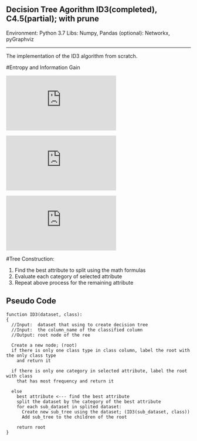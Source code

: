 ## Decision Tree Agorithm ID3(completed), C4.5(partial); with prune

Environment: Python 3.7
Libs: Numpy, Pandas
(optional): Networkx, pyGraphviz

---
The implementation of the ID3 algorithm from scratch.

#Entropy and Information Gain

![Information Gain](https://latex.codecogs.com/gif.latex?Gain%28T%2C%20X%29%20%3D%20Entorpy%28T%29%20-%20Entropy%28T%2C%20X%29)

![Entropy](https://latex.codecogs.com/gif.latex?Entropy%28X%29%20%3D%20%5Csum%20-p_i%5C%3Blog_2%5C%3Bp_i)

![Entropy](https://latex.codecogs.com/gif.latex?Entropy%28T%2C%20X%29%20%3D%20%5Csum%20P%28c%29E%28c%29)

#Tree Construction:
1. Find the best attribute to split using the math formulas
2. Evaluate each category of selected attribute
3. Repeat above process for the remaining attribute

## Pseudo Code
```
function ID3(dataset, class):
{
  //Input:  dataset that using to create decision tree
  //Input:  the column_name of the classified column
  //Output: root node of the ree
  
  Create a new node; (root)
  if there is only one class type in class column, label the root with the only class type
    and return it
    
  if there is only one category in selected attribute, label the root with class
    that has most frequency and return it
    
  else
    best attribute <--- find the best attribute
    split the dataset by the category of the best attribute
    for each sub_dataset in splited dataset:
      Create new sub_tree using the dataset; (ID3(sub_dataset, class))
      Add sub_tree to the children of the root
      
    return root
}
```
